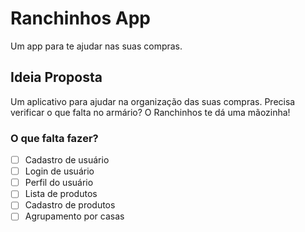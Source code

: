 # Ranchinhos App
Um app para te ajudar nas suas compras.

## Ideia Proposta
Um aplicativo para ajudar na organização das suas compras. Precisa verificar o que falta no armário? O Ranchinhos te dá uma mãozinha!

### O que falta fazer?
- [ ] Cadastro de usuário
- [ ] Login de usuário
- [ ] Perfil do usuário
- [ ] Lista de produtos
- [ ] Cadastro de produtos
- [ ] Agrupamento por casas